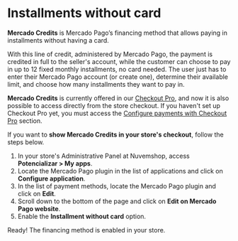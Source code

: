 # Installments without card

**Mercado Credits** is Mercado Pago’s financing method that allows paying in installments without having a card.

With this line of credit, administered by Mercado Pago, the payment is credited in full to the seller's account, while the customer can choose to pay in up to 12 fixed monthly installments, no card needed. The user just has to enter their Mercado Pago account (or create one), determine their available limit, and choose how many installments they want to pay in.
 
**Mercado Credits** is currently offered in our [Checkout Pro](/developers/en/docs/checkout-pro/landing), and now it is also possible to access directly from the store checkout. If you haven't set up Checkout Pro yet, you must access the [Configure payments with Checkout Pro](/developers/en/docs/nuvemshop/payments-configuration/checkout-pro) section.

If you want to **show Mercado Credits in your store's checkout**, follow the steps below.

1. In your store's Administrative Panel at Nuvemshop, access **Potencializar > My apps**.
2. Locate the Mercado Pago plugin in the list of applications and click on **Configure application**.
3. In the list of payment methods, locate the Mercado Pago plugin and click on **Edit**.
4. Scroll down to the bottom of the page and click on **Edit on Mercado Pago website**.
5. Enable the **Installment without card** option.

Ready! The financing method is enabled in your store.